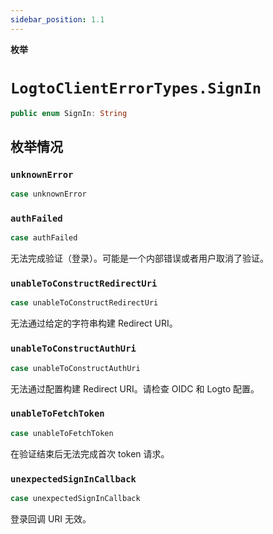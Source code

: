 ```yaml
---
sidebar_position: 1.1
---
```


**枚举**

# `LogtoClientErrorTypes.SignIn`

```swift
public enum SignIn: String
```

## 枚举情况
### `unknownError`

```swift
case unknownError
```

### `authFailed`

```swift
case authFailed
```

无法完成验证（登录）。可能是一个内部错误或者用户取消了验证。

### `unableToConstructRedirectUri`

```swift
case unableToConstructRedirectUri
```

无法通过给定的字符串构建 Redirect URI。

### `unableToConstructAuthUri`

```swift
case unableToConstructAuthUri
```

无法通过配置构建 Redirect URI。请检查 OIDC 和 Logto 配置。

### `unableToFetchToken`

```swift
case unableToFetchToken
```

在验证结束后无法完成首次 token 请求。

### `unexpectedSignInCallback`

```swift
case unexpectedSignInCallback
```

登录回调 URI 无效。
